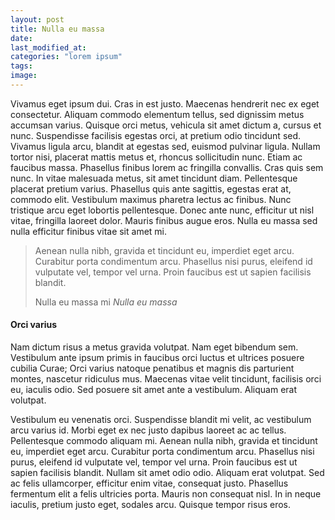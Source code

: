 ```yaml
---
layout: post
title: Nulla eu massa
date:
last_modified_at:
categories: "lorem ipsum"
tags:
image:
---
```


Vivamus eget ipsum dui. Cras in est justo. Maecenas hendrerit nec ex eget consectetur. Aliquam commodo elementum tellus, sed dignissim metus accumsan varius. Quisque orci metus, vehicula sit amet dictum a, cursus et nunc. Suspendisse facilisis egestas orci, at pretium odio tincidunt sed. Vivamus ligula arcu, blandit at egestas sed, euismod pulvinar ligula. Nullam tortor nisi, placerat mattis metus et, rhoncus sollicitudin nunc. Etiam ac faucibus massa. Phasellus finibus lorem ac fringilla convallis. Cras quis sem nunc. In vitae malesuada metus, sit amet tincidunt diam. Pellentesque placerat pretium varius. Phasellus quis ante sagittis, egestas erat at, commodo elit. Vestibulum maximus pharetra lectus ac finibus. Nunc tristique arcu eget lobortis pellentesque. Donec ante nunc, efficitur ut nisl vitae, fringilla laoreet dolor. Mauris finibus augue eros. Nulla eu massa sed nulla efficitur finibus vitae sit amet mi.
<!--more-->

<blockquote class="blockquote">
  <p class="mb-0">Aenean nulla nibh, gravida et tincidunt eu, imperdiet eget arcu. Curabitur porta condimentum arcu. Phasellus nisi purus, eleifend id vulputate vel, tempor vel urna. Proin faucibus est ut sapien facilisis blandit.</p>
  <footer class="blockquote-footer">Nulla eu massa mi <cite title="Nulla eu massa">Nulla eu massa</cite></footer>
</blockquote>

#### Orci varius

Nam dictum risus a metus gravida volutpat. Nam eget bibendum sem. Vestibulum ante ipsum primis in faucibus orci luctus et ultrices posuere cubilia Curae; Orci varius natoque penatibus et magnis dis parturient montes, nascetur ridiculus mus. Maecenas vitae velit tincidunt, facilisis orci eu, iaculis odio. Sed posuere sit amet ante a vestibulum. Aliquam erat volutpat.

Vestibulum eu venenatis orci. Suspendisse blandit mi velit, ac vestibulum arcu varius id. Morbi eget ex nec justo dapibus laoreet ac ac tellus. Pellentesque commodo aliquam mi. Aenean nulla nibh, gravida et tincidunt eu, imperdiet eget arcu. Curabitur porta condimentum arcu. Phasellus nisi purus, eleifend id vulputate vel, tempor vel urna. Proin faucibus est ut sapien facilisis blandit. Nullam sit amet odio odio. Aliquam erat volutpat. Sed ac felis ullamcorper, efficitur enim vitae, consequat justo. Phasellus fermentum elit a felis ultricies porta. Mauris non consequat nisl. In in neque iaculis, pretium justo eget, sodales arcu. Quisque tempor risus eros.
